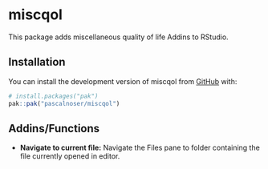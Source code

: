 
# miscqol

<!-- badges: start -->
<!-- badges: end -->

This package adds miscellaneous quality of life Addins to RStudio.

## Installation

You can install the development version of miscqol from [GitHub](https://github.com/) with:

``` r
# install.packages("pak")
pak::pak("pascalnoser/miscqol")
```

## Addins/Functions
- **Navigate to current file:** Navigate the Files pane to folder containing the file currently opened in editor.

